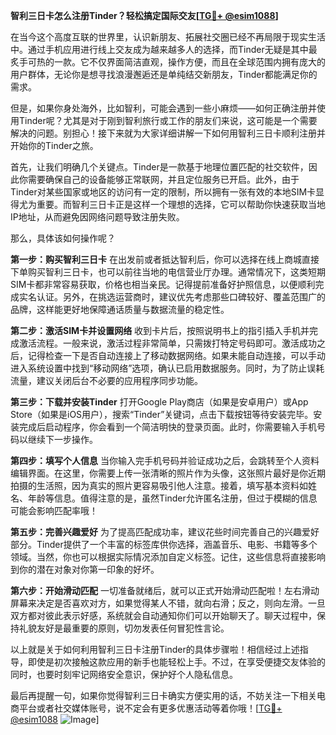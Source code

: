 **智利三日卡怎么注册Tinder？轻松搞定国际交友[[TG💪+ @esim1088](https://t.me/s/esim1088)]**

在当今这个高度互联的世界里，认识新朋友、拓展社交圈已经不再局限于现实生活中。通过手机应用进行线上交友成为越来越多人的选择，而Tinder无疑是其中最炙手可热的一款。它不仅界面简洁直观，操作方便，而且在全球范围内拥有庞大的用户群体，无论你是想寻找浪漫邂逅还是单纯结交新朋友，Tinder都能满足你的需求。

但是，如果你身处海外，比如智利，可能会遇到一些小麻烦——如何正确注册并使用Tinder呢？尤其是对于刚到智利旅行或工作的朋友们来说，这可能是一个需要解决的问题。别担心！接下来就为大家详细讲解一下如何用智利三日卡顺利注册并开始你的Tinder之旅。

首先，让我们明确几个关键点。Tinder是一款基于地理位置匹配的社交软件，因此你需要确保自己的设备能够正常联网，并且定位服务已开启。此外，由于Tinder对某些国家或地区的访问有一定的限制，所以拥有一张有效的本地SIM卡显得尤为重要。而智利三日卡正是这样一个理想的选择，它可以帮助你快速获取当地IP地址，从而避免因网络问题导致注册失败。

那么，具体该如何操作呢？

**第一步：购买智利三日卡**
在出发前或者抵达智利后，你可以选择在线上商城直接下单购买智利三日卡，也可以前往当地的电信营业厅办理。通常情况下，这类短期SIM卡都非常容易获取，价格也相当亲民。记得提前准备好护照信息，以便顺利完成实名认证。另外，在挑选运营商时，建议优先考虑那些口碑较好、覆盖范围广的品牌，这样能更好地保障通话质量与数据流量的稳定性。

**第二步：激活SIM卡并设置网络**
收到卡片后，按照说明书上的指引插入手机并完成激活流程。一般来说，激活过程非常简单，只需拨打特定号码即可。激活成功之后，记得检查一下是否自动连接上了移动数据网络。如果未能自动连接，可以手动进入系统设置中找到“移动网络”选项，确认已启用数据服务。同时，为了防止误耗流量，建议关闭后台不必要的应用程序同步功能。

**第三步：下载并安装Tinder**
打开Google Play商店（如果是安卓用户）或App Store（如果是iOS用户），搜索“Tinder”关键词，点击下载按钮等待安装完毕。安装完成后启动程序，你会看到一个简洁明快的登录页面。此时，你需要输入手机号码以继续下一步操作。

**第四步：填写个人信息**
当你输入完手机号码并验证成功之后，会跳转至个人资料编辑界面。在这里，你需要上传一张清晰的照片作为头像，这张照片最好是你近期拍摄的生活照，因为真实的照片更容易吸引他人注意。接着，填写基本资料如姓名、年龄等信息。值得注意的是，虽然Tinder允许匿名注册，但过于模糊的信息可能会影响匹配率哦！

**第五步：完善兴趣爱好**
为了提高匹配成功率，建议花些时间完善自己的兴趣爱好部分。Tinder提供了一个丰富的标签库供你选择，涵盖音乐、电影、书籍等多个领域。当然，你也可以根据实际情况添加自定义标签。记住，这些信息将直接影响到你的潜在对象对你第一印象的好坏。

**第六步：开始滑动匹配**
一切准备就绪后，就可以正式开始滑动匹配啦！左右滑动屏幕来决定是否喜欢对方，如果觉得某人不错，就向右滑；反之，则向左滑。一旦双方都对彼此表示好感，系统就会自动通知你们可以开始聊天了。聊天过程中，保持礼貌友好是最重要的原则，切勿发表任何冒犯性言论。

以上就是关于如何利用智利三日卡注册Tinder的具体步骤啦！相信经过上述指导，即使是初次接触这款应用的新手也能轻松上手。不过，在享受便捷交友体验的同时，也要时刻牢记网络安全意识，保护好个人隐私信息。

最后再提醒一句，如果你觉得智利三日卡确实方便实用的话，不妨关注一下相关电商平台或者社交媒体账号，说不定会有更多优惠活动等着你哦！[[TG💪+ @esim1088](https://t.me/s/esim1088) ![Image](https://i.postimg.cc/4NQfJmqS/Snipaste-2025-05-13-00-14-12.png)]